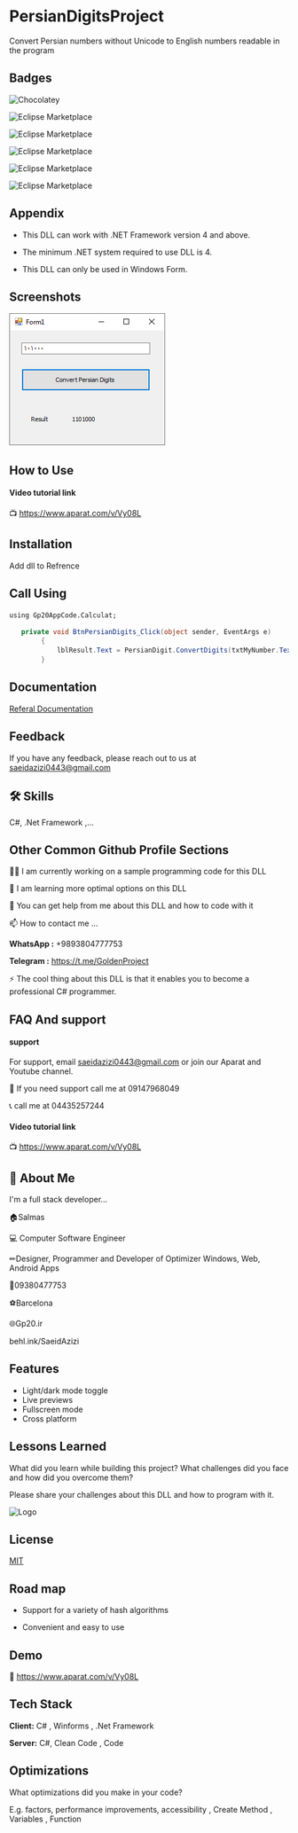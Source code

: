 
# PersianDigitsProject

Convert Persian numbers without Unicode to English numbers readable in the program

## Badges

![Chocolatey](https://img.shields.io/chocolatey/dt/git)

![Eclipse Marketplace](https://img.shields.io/badge/Update-Today-green)

![Eclipse Marketplace](https://img.shields.io/badge/Based%20on-.Net%20Framework-brightgreen)

![Eclipse Marketplace](https://img.shields.io/badge/Platform-C%23%20%7C%20Windows%20Library%20%7C%20C%23%20Library%7C%20WinForms-brightgreen)

![Eclipse Marketplace](https://img.shields.io/badge/Compatibility-Visual%20Studio%202005%20%7C%202008%20%7C%202010%20%7C%202013%20%7C%202015%20%7C%202017%20%7C%202019%20%7C%202022-blue)

![Eclipse Marketplace](https://img.shields.io/badge/License-MIT-red)

## Appendix

- This DLL can work with .NET Framework version 4 and above.

- The minimum .NET system required to use DLL is 4.

- This DLL can only be used in Windows Form.

## Screenshots

![App Screenshot](https://github.com/gp20ir/PersianDigits/blob/master/PersianDigits.PNG?raw=true)

## How to Use
#### Video tutorial link

📺 https://www.aparat.com/v/Vy08L

## Installation

Add dll to Refrence 

## Call Using

```
using Gp20AppCode.Calculat;
```

```c#
   private void BtnPersianDigits_Click(object sender, EventArgs e)
        {
            lblResult.Text = PersianDigit.ConvertDigits(txtMyNumber.Text);
        }
```

## Documentation

[Referal Documentation](http://www.gp20.ir)


## Feedback

If you have any feedback, please reach out to us at saeidazizi0443@gmail.com


## 🛠 Skills
C#, .Net Framework ,...


## Other Common Github Profile Sections
👩‍💻 I am currently working on a sample programming code for this DLL

🧠 I am learning more optimal options on this DLL

💬 You can get help from me about this DLL and how to code with it

📫 How to contact me ...

**WhatsApp :** +9893804777753

**Telegram :** https://t.me/GoldenProject

⚡️ The cool thing about this DLL is that it enables you to become a professional C# programmer.


## FAQ And support

#### support

For support, email saeidazizi0443@gmail.com or join our Aparat and Youtube channel.

📱	If you need support call me at 09147968049

📞	call me at 04435257244

#### Video tutorial link

📺 https://www.aparat.com/v/Vy08L

## 🚀 About Me
I'm a full stack developer...

🏠Salmas

💻 Computer Software Engineer

✏Designer, Programmer and Developer of Optimizer Windows, Web, Android Apps

📱09380477753

⚽️Barcelona

🌐Gp20.ir

behl.ink/SaeidAzizi


## Features

- Light/dark mode toggle
- Live previews
- Fullscreen mode
- Cross platform


## Lessons Learned

What did you learn while building this project? What challenges did you face and how did you overcome them?

Please share your challenges about this DLL and how to program with it.

![Logo](https://static.cdn.asset.aparat.com/profile-photo/426366-783009-m.jpg)


## License

[MIT](https://choosealicense.com/licenses/mit/)

    
## Road map

- Support for a variety of hash algorithms

- Convenient and easy to use

## Demo

🔗 https://www.aparat.com/v/Vy08L

## Tech Stack

**Client:** C# , Winforms , .Net Framework

**Server:** C#, Clean Code , Code


## Optimizations

What optimizations did you make in your code? 

E.g. factors, performance improvements, accessibility , Create Method , Variables , Function 





